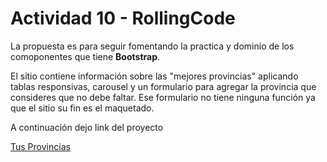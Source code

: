 # Actividad 10 - RollingCode
La propuesta es para seguir fomentando la practica y dominio de los comoponentes que tiene **Bootstrap**.

El sitio contiene información sobre las "mejores provincias" aplicando tablas responsivas, carousel y un formulario para agregar la provincia que consideres que no debe faltar. Ese formulario no tiene ninguna función ya que el sitio su fin es el maquetado.

A continuación dejo link del proyecto

[Tus Provincias](https://phenomenal-crisp-8649b2.netlify.app/)